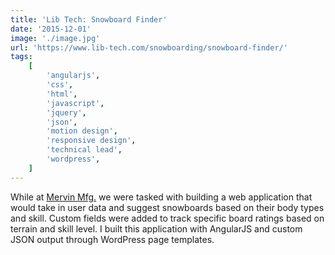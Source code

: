 ```yaml
---
title: 'Lib Tech: Snowboard Finder'
date: '2015-12-01'
image: './image.jpg'
url: 'https://www.lib-tech.com/snowboarding/snowboard-finder/'
tags:
    [
        'angularjs',
        'css',
        'html',
        'javascript',
        'jquery',
        'json',
        'motion design',
        'responsive design',
        'technical lead',
        'wordpress',
    ]
---
```


While at [Mervin Mfg.](http://www.mervinmfg.com) we were tasked with building a web application that would take in user data and suggest snowboards based on their body types and skill. Custom fields were added to track specific board ratings based on terrain and skill level. I built this application with AngularJS and custom JSON output through WordPress page templates.

